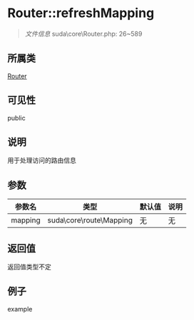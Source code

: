 # Router::refreshMapping

> *文件信息* suda\core\Router.php: 26~589
## 所属类 

[Router](../Router.md)

## 可见性

  public  
## 说明

用于处理访问的路由信息

## 参数

 
| 参数名 | 类型 | 默认值 | 说明 |
|--------|-----|-------|-------|
 | mapping |  suda\core\route\Mapping | 无 | 无 |
## 返回值
返回值类型不定
## 例子

example